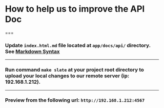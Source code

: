 # How to help us to improve the API Doc

===

### Update `index.html.md` file located at `app/docs/api/` directory. See [Markdown Syntax](https://github.com/lord/slate/wiki/Markdown-Syntax)

---

### Run command `make slate` at your project root directory to upload your local changes to our remote server (ip: 192.168.1.212).

---

### Preview from the following url: `http://192.168.1.212:4567`

